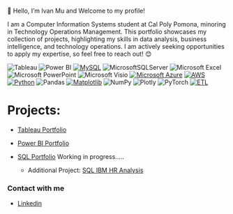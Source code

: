 
👋 Hello, I’m Ivan Mu and Welcome to my profile! 

I am a Computer Information Systems student at Cal Poly Pomona, minoring in Technology Operations Management. This portfolio showcases my collection of projects, highlighting my skills in data analysis, business intelligence, and technology operations. I am actively seeking opportunities to apply my expertise, so feel free to reach out! 😊

![Tableau](https://img.shields.io/badge/-Tableau-E97627?style=flat&logo=Tableau&logoColor=white")
![Power BI](https://img.shields.io/badge/Power_BI-D83B01?logo=Power_BI&logoColor=white)
[![MySQL](https://img.shields.io/badge/MySQL-4479A1?logo=mysql&logoColor=fff)](#)
![MicrosoftSQLServer](https://img.shields.io/badge/Microsoft%20SQL%20Sever-CC2927?logo=microsoft%20sql%20server&logoColor=white)
![Microsoft Excel](https://img.shields.io/badge/Microsoft_Excel-217346?logo=microsoft-excel&logoColor=white)
![Microsoft PowerPoint](https://img.shields.io/badge/Microsoft_PowerPoint-B7472A?logo=microsoft-powerpoint&logoColor=white)
![Microsoft Visio ](https://img.shields.io/badge/Microsoft_Visio-3955A3?logo=microsoft-visio&logoColor=white)
[![Microsoft Azure](https://custom-icon-badges.demolab.com/badge/Microsoft%20Azure-0089D6?logo=msazure&logoColor=white)](#)
[![AWS](https://img.shields.io/badge/AWS-%23FF9900.svg?logo=amazon-web-services&logoColor=white)](#)
[![Python](https://img.shields.io/badge/Python-3776AB?logo=python&logoColor=fff)](#)
![Pandas](https://img.shields.io/badge/pandas-%23150458.svg?logo=pandas&logoColor=white)
[![Matplotlib](https://custom-icon-badges.demolab.com/badge/Matplotlib-71D291?logo=matplotlib&logoColor=fff)](#)
![NumPy](https://img.shields.io/badge/numpy-%23013243.svg?logo=numpy&logoColor=white)
![Plotly](https://img.shields.io/badge/Plotly-%233F4F75.svg?logo=plotly&logoColor=white)
![PyTorch](https://img.shields.io/badge/PyTorch-%23EE4C2C.svg?logo=PyTorch&logoColor=white)
[![ETL](https://custom-icon-badges.demolab.com/badge/ETL-9370DB?logo=etl-logo&logoColor=fff)](#)

# Projects: 

* [Tableau Portfolio](https://github.com/ivanmu-1/Tableau-Portfolio)

* [Power BI Portfolio](https://github.com/ivanmu-1/PowerBI-Portfolio)

* [SQL Portfolio](https://github.com/ivanmu-1/SQL-Portfolio) Working in progress..... 
  - Additional Project: [SQL IBM HR Analysis](https://github.com/ivanmu-1/IBM-HR-Analysis)







### Contact with me
* [Linkedin](https://www.linkedin.com/feed/)





